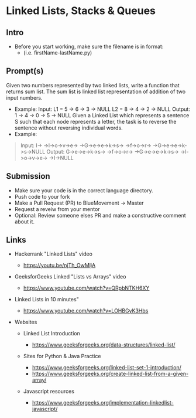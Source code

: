 # Linked Lists, Stacks & Queues

## Intro

- Before you start working, make sure the filename is in format:
  - (i.e. firstName-lastName.py)

## Prompt(s)
Given two numbers represented by two linked lists, write a function that returns sum list. The sum list is linked list representation of addition of two input numbers.
  - Example: 
  Input:
    L1 = 5 -> 6 -> 3 -> NULL
    L2 = 8 -> 4 -> 2 -> NULL
  Output: 1 -> 4 -> 0 -> 5 -> NULL
Given a Linked List which represents a sentence S such that each node represents a letter, the task is to reverse the sentence without reversing individual words.
  - Example: 
  > Input:  I-> ->l->o->v->e-> ->G->e->e->k->s-> ->f->o->r-> ->G->e->e->k->s->NULL
  > Output: G->e->e->k->s-> ->f->o->r-> ->G->e->e->k->s-> ->l->o->v->e-> ->I->NULL
  
## Submission

- Make sure your code is in the correct language directory.
- Push code to your fork
- Make a Pull Request (PR) to BlueMovement -> Master
- Request a reveiw from your mentor
- Optional: Review someone elses PR and make a constructive comment about it.

## Links

- Hackerrank "Linked Lists" video
  - https://youtu.be/njTh_OwMljA
- GeeksforGeeks Linked "Lists vs Arrays" video
  - https://www.youtube.com/watch?v=QRpbNTKH6XY
- Linked Lists in 10 minutes"

  - https://www.youtube.com/watch?v=LOHBGyK3Hbs

- Websites

  - Linked List Introduction

    - https://www.geeksforgeeks.org/data-structures/linked-list/

  - Sites for Python & Java Practice

    - https://www.geeksforgeeks.org/linked-list-set-1-introduction/
    - https://www.geeksforgeeks.org/create-linked-list-from-a-given-array/

  - Javascript resources
    - https://www.geeksforgeeks.org/implementation-linkedlist-javascript/
